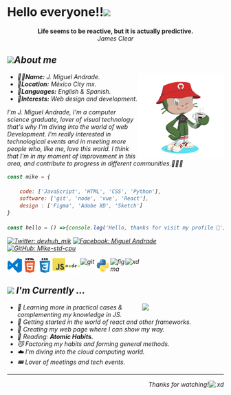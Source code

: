 <p><h1> Hello everyone!!<img src="https://monophy.com/media/32LbFsJtCwTf9wOM9m/monophy.gif" width="55"></h1></p>

<p align="center"> <b> Life seems to be reactive, but it is actually predictive.</b> <br> <i>James Clear </p>
    
<h2><img src= "https://media3.giphy.com/media/KDPgrtu0QlkjDP9mj4/giphy.gif?cid=ecf05e47jur46zl7n3wjzo5hm0hcv06g6gslcgmfs5bjum4r&rid=giphy.gif&ct=s" width="40">About me</h2>

<img align='right' src="https://raw.githubusercontent.com/Mike-std-cpu/Mike-std-cpu/main/img/octocat-1663991304978.png" width="200">

* 👨‍🚀**Name:** J. Miguel Andrade.
* 📍**Location:** México City mx.
* 🙊**Languages:** English & Spanish.
* 🎯**Interests:** Web design and development.

<p>
    I'm J. Miguel Andrade, I'm a computer science graduate, lover of visual technology that's why I'm diving into the world of web Development. I'm really interested in technological events and in meeting more people who, like me, love this world. I think that I'm in my moment of improvement in this area, and contribute to progress in different communities.🫡🚀✨
    
</p>

````javascript
const mike = {

    code: ['JavaScript', 'HTML', 'CSS', 'Python'],
    software: ['git', 'node', 'vue', 'React'],
    design : ['Figma', 'Adobe XD', 'Sketch']
}

const hello = () =>{console.log('Hello, thanks for visit my profile 🙂')} 
````

[![Twitter: devhuh_mik](https://img.shields.io/twitter/follow/devhuh_mik?style=social)](https://twitter.com/devhuh_mik)
[![Facebook: Miguel Andrade](https://img.shields.io/badge/Miguel%20Andrade-Profile-9cf?style=appveyor)](https://www.facebook.com/jose.m.drew.09/)
[![GitHub: Mike-std-cpu](https://img.shields.io/github/followers/Mike-std-cpu?style=social)](https://github.com/Mike-std-cpu)

<div>
    
<img align="left" alt="vsc" width="35" height="35" src="https://raw.githubusercontent.com/StewartGF/StewartGF/master/images/vscode.gif">
 
<img align="left" alt="html5" width="35" height="35" src="https://raw.githubusercontent.com/devicons/devicon/master/icons/html5/html5-original-wordmark.svg" />
 
<img align="left" alt="css3" width="35px" height="35" src="https://raw.githubusercontent.com/devicons/devicon/master/icons/css3/css3-original-wordmark.svg" />
 
<img  align="left" alt="javascript" width="30" height="30" src="https://raw.githubusercontent.com/devicons/devicon/master/icons/javascript/javascript-original.svg" />
 
<img align="left" alt="nodejs" width="35" height="35" src="https://raw.githubusercontent.com/devicons/devicon/master/icons/nodejs/nodejs-original-wordmark.svg" />

<img align="left" alt="git" width="35" height="35" src="https://www.vectorlogo.zone/logos/git-scm/git-scm-icon.svg" />

<img align="left" alt="python" width="35" height="35" src="https://raw.githubusercontent.com/devicons/devicon/master/icons/python/python-original.svg" />

<img align="left" alt="figma" width="35" height="35" src="https://www.vectorlogo.zone/logos/figma/figma-icon.svg" />

<img align="left" alt="xd" width="35" height="35" src="https://cdn.worldvectorlogo.com/logos/adobe-xd.svg" />

</div>

<br/><br/>

<p><h2><img src="https://media1.giphy.com/media/WcYnTzdrjQphdu33xs/giphy.gif?cid=ecf05e47811b4whod1df8jvs7i5dxl2r3hl2t7gq2r7noud3&rid=giphy.gif&ct=s" width="35"> I'm Currently ... </h2></p>

<div>
    <img align="right" src="https://media1.giphy.com/media/gHnBLyeYE6hboT3t3o/giphy.gif?cid=790b7611501c732f998a81ed3eee78d0d43df8e84e2c5afa&rid=giphy.gif&ct=s" width="190" >
<ul>
  <li>🚀 Learning more in practical cases & complementing my knowledge in JS.</li>
  <li>🌿 Getting started in the world of react and other frameworks.</li>
  <li>🤩 Creating my web page where I can show my way.</li>
  <li>📕 Reading: <b>Atomic Habits.</b></li>
  <li>😼 Factoring my habits and forming general methods.</li>
  <li>☁️ I'm diving into the cloud computing world.</li>
  <li>🎟️ Lover of meetings and tech events.</li>
</ul>

</div>

---
    
<p align="right"> Thanks for watching! <img align="right" alt="xd" width="35" height="35" src="https://i.gifer.com/origin/08/089af74235a38edcc7b433321f0a5472_w200.webp" /></p>
